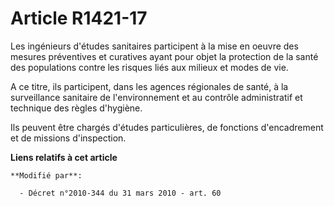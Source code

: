 # Article R1421-17

Les ingénieurs d'études sanitaires participent à la mise en oeuvre des mesures préventives et curatives ayant pour objet la
protection de la santé des populations contre les risques liés aux milieux et modes de vie.

A ce titre, ils participent, dans les agences régionales de santé, à la surveillance sanitaire de l'environnement et au
contrôle administratif et technique des règles d'hygiène. 

Ils peuvent être chargés d'études particulières, de fonctions d'encadrement et de missions d'inspection.

**Liens relatifs à cet article**

	**Modifié par**:

	  - Décret n°2010-344 du 31 mars 2010 - art. 60
